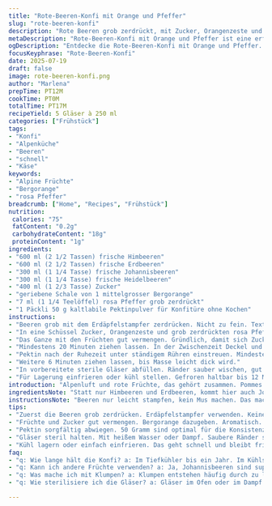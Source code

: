 ```yaml
---
title: "Rote-Beeren-Konfi mit Orange und Pfeffer"
slug: "rote-beeren-konfi"
description: "Rote Beeren grob zerdrückt, mit Zucker, Orangenzeste und rosa Pfeffer zusammengemischt. Pektin eingearbeitet, ohne Erwärmen. Cold method, klassische Konfitürenstruktur. Zutaten leicht verändert, Himbeeren und Erdbeeren reduzieren, Johannisbeeren und Heidelbeeren hinzugefügt. Frische Alpenzesten für Aroma. Nur kurz ziehen lassen, dann ab in saubere Gläser, kühl stellen. Haltbar bis 1 Jahr tiefgekühlt, sonst Wochen im Kühlschrank. Einfach, schnell, kein Herd nötig. Schweizer Geschmack trifft alpine Frische, ohne Milch oder Gluten. Natürlich, süsskräftig, mit Gewürzschwung. Für den nächsten Ranz mit Appenzeller passt das super. "
metaDescription: "Rote-Beeren-Konfi mit Orange und Pfeffer ist eine erfrischende, alpine Fruchtkonfitüre. Aromatisch und ohne Kochen. Ideal für Chäsplättli."
ogDescription: "Entdecke die Rote-Beeren-Konfi mit Orange und Pfeffer. Alpenfrisch, schnell zubereitet, perfekt zu Käse und Brot."
focusKeyphrase: "Rote-Beeren-Konfi"
date: 2025-07-19
draft: false
image: rote-beeren-konfi.png
author: "Marlena"
prepTime: PT12M
cookTime: PT0M
totalTime: PT17M
recipeYield: 5 Gläser à 250 ml
categories: ["Frühstück"]
tags:
- "Konfi"
- "Alpenküche"
- "Beeren"
- "schnell"
- "Käse"
keywords:
- "Alpine Früchte"
- "Bergorange"
- "rosa Pfeffer"
breadcrumb: ["Home", "Recipes", "Frühstück"]
nutrition: 
 calories: "75"
 fatContent: "0.2g"
 carbohydrateContent: "18g"
 proteinContent: "1g"
ingredients:
- "600 ml (2 1/2 Tassen) frische Himbeeren"
- "600 ml (2 1/2 Tassen) frische Erdbeeren"
- "300 ml (1 1/4 Tasse) frische Johannisbeeren"
- "300 ml (1 1/4 Tasse) frische Heidelbeeren"
- "400 ml (1 2/3 Tasse) Zucker"
- "geriebene Schale von 1 mittelgrosser Bergorange"
- "7 ml (1 1/4 Teelöffel) rosa Pfeffer grob zerdrückt"
- "1 Päckli 50 g kaltlabile Pektinpulver für Konfitüre ohne Kochen"
instructions:
- "Beeren grob mit dem Erdäpfelstampfer zerdrücken. Nicht zu fein. Textur soll erkennbar bleiben."
- "In eine Schüssel Zucker, Orangenzeste und grob zerdrückten rosa Pfeffer geben."
- "Das Ganze mit den Früchten gut vermengen. Gründlich, damit sich Zucker löst."
- "Mindestens 20 Minuten ziehen lassen. In der Zwischenzeit Deckel und Gläser sterilisieren."
- "Pektin nach der Ruhezeit unter ständigem Rühren einstreuen. Mindestens 4 Minuten kräftig rühren."
- "Weitere 6 Minuten ziehen lassen, bis Masse leicht dick wird."
- "In vorbereitete sterile Gläser abfüllen. Ränder sauber wischen, gut verschliessen."
- "Für Lagerung einfrieren oder kühl stellen. Gefroren haltbar bis 12 Monate, Kühlschrank 3 Wochen."
introduction: "Alpenluft und rote Früchte, das gehört zusammen. Pommes Stampfer, grobe Textur, kein feines Püree. Die roten Früchte aus dem Tal, Himbeeren, Erdbeeren, das Schweizer Hochgebirge liefert garnicht schlecht. Orange gibt’s oben auch, Bergorangen, viel frischer als aus der Tiefe. Und dann noch Pfeffer, rosa, leicht knusprig, bringt Spannung. Ohne Hitze, alles kalt, im Glas und ab in den Tiefkühler oder Kühlschrank. Besser geht’s kaum für die Pause beim Wandern oder Chäsplättli. Kein Herd, keine langen Wartezeiten. Schnell. Beeren frisch vom Markt oder vom Balkon. Dank Pektin geliert die Konfi auch ohne Kochen, so bleibt das Aroma voll erhalten. Auch zum Apéro mit Appenzeller und frischem Brot von der Alp passt das super. Ein bisschen Schärfe, Süße und ein wenig Säure aus der Orange, das hat Biss. Fein, aber kernig. "
ingredientsNote: "Statt nur Himbeeren und Erdbeeren, kommt hier auch Johannisbeere und Heidelbeere dazu. Mehr wild, mehr alpenfrisch. Die Johannisbeeren bringen Säure, die Heidelbeeren süsse Erdigkeit. Zucker etwas reduziert, 400 ml statt 375 ml, um das Fruchtige zu bewahren. Die Bergorange gibt den frischen Zitruskick, nicht die normale Zitrone. Rosa Pfeffer ist nicht nur Deko. Knackig, leicht harzig, passt zum Konfi ohne Kochen, da entfaltet sich das Aroma besser, wenn wir es erst nach dem Zerkleinern zugeben. Pektin nach Anleitung aus der Packung gut abgewogen, 50g anstatt 45g für dickeren Griff. Ohne tierische Produkte, ohne Käse, aber das passt zum Brotrap, nicht zum reinen Dessert. Simpel, “alpines” Obst. Keinerlei Zusatzstoffe ausser den Fruchtbestandteilen. Sterile Gläser müssen vorbereitet sein, sonst wird es nix mit Lagerung. "
instructionsNote: "Beeren nur leicht stampfen, kein Mus machen. Das macht die Konfi rustikaler, ist typisch Alpenstil. Zucker und Gewürze rein, dann mindestens 20 Minuten warten. Das ist wichtig damit Zucker Saft zieht und das Aroma sich verbindet. Danach kommt das Pektin dazu, das ohne Hitze klarkommt. Kräftig rühren, mindestens 4 Minuten, aber nicht länger als 7. Sonst gibt’s Klümpchen. Ruhezeit danach 6 Minuten, damit es etwas andickt. Gläser sterilieren mit heissem Dampf oder im Ofen, das schützt vor Schimmel. Nur saubere Ränder. Verschliessen, abkühlen lassen oder gleich einfrieren. Im Tiefkühler bleibt es frisch bis 1 Jahr, im Kühlschrank nur knapp 3 Wochen. So hält sich die Konfi auch ohne Beizen oder Einkochen. Zum Alpaufzug, Wandern mit Chäs und Brot. Wer will, kann noch eine Prise Rasalsalz dazu geben, gibt Pfiff. Wichtig: Nicht zu kalt rühren, sonst verklumpt die Pektinmasse. Schnell arbeiten macht Sinn. Deckel immer sofort zu, kein Luftkontakt. "
tips:
- "Zuerst die Beeren grob zerdrücken. Erdäpfelstampfer verwenden. Keine feine Masse. Textur muss bleiben. Das gibt den kernigen, rustikalen Charakter."
- "Früchte und Zucker gut vermengen. Bergorange dazugeben. Aromatisch. Mindestens 20 Minuten ziehen lassen. Wichtig für den Geschmack. Zucker zieht Saft."
- "Pektin sorgfältig abwiegen. 50 Gramm sind optimal für die Konsistenz. Unter ständigem Rühren einstreuen. Rühren ist kein Zuckerschlecken. Aber nötig für die Gelierung."
- "Gläser steril halten. Mit heißem Wasser oder Dampf. Saubere Ränder sind wichtig. Kein Schimmel nach dem Abfüllen. Das schützt die Qualität der Konfi."
- "Kühl lagern oder einfach einfrieren. Das geht schnell und bleibt frisch. Tiefkühler für ein ganzes Jahr möglich. Kühlschrank nur für drei Wochen."
faq:
- "q: Wie lange hält die Konfi? a: Im Tiefkühler bis ein Jahr. Im Kühlschrank nur drei Wochen. Haltbarkeit hängt von der Lagerung ab. Kühl ist wichtig."
- "q: Kann ich andere Früchte verwenden? a: Ja, Johannisbeeren sind super. Auch andere Beeren gehen, aber das Aroma verändert sich. Grosse Auswahl, individuell anpassbar."
- "q: Was mache ich mit Klumpen? a: Klumpen entstehen häufig durch zu langes Rühren mit Pektin. Wenn passiert, nicht verzweifeln. Schnell rühren, weniger Zeit."
- "q: Wie sterilisiere ich die Gläser? a: Gläser im Ofen oder im Dampf garen. Über 90 Grad ist optimal. Fertig steril, die sind bereit für die Konfi."

---
```

